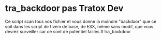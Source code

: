 # tra_backdoor pas Tratox Dev

Ce script scan tous vos fichier et vous donne la moindre "backdoor" que ce soit dans les script de fivem de base, de ESX, même sans modif, que vous devrez surveiller car ce sont de potentiel failles.# tra_backdoor
